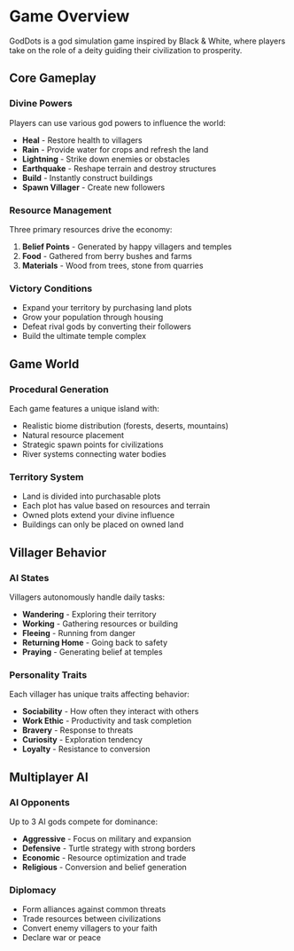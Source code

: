# Game Overview

GodDots is a god simulation game inspired by Black & White, where players take on the role of a deity guiding their civilization to prosperity.

## Core Gameplay

### Divine Powers
Players can use various god powers to influence the world:

- **Heal** - Restore health to villagers
- **Rain** - Provide water for crops and refresh the land
- **Lightning** - Strike down enemies or obstacles
- **Earthquake** - Reshape terrain and destroy structures
- **Build** - Instantly construct buildings
- **Spawn Villager** - Create new followers

### Resource Management
Three primary resources drive the economy:

1. **Belief Points** - Generated by happy villagers and temples
2. **Food** - Gathered from berry bushes and farms
3. **Materials** - Wood from trees, stone from quarries

### Victory Conditions
- Expand your territory by purchasing land plots
- Grow your population through housing
- Defeat rival gods by converting their followers
- Build the ultimate temple complex

## Game World

### Procedural Generation
Each game features a unique island with:
- Realistic biome distribution (forests, deserts, mountains)
- Natural resource placement
- Strategic spawn points for civilizations
- River systems connecting water bodies

### Territory System
- Land is divided into purchasable plots
- Each plot has value based on resources and terrain
- Owned plots extend your divine influence
- Buildings can only be placed on owned land

## Villager Behavior

### AI States
Villagers autonomously handle daily tasks:
- **Wandering** - Exploring their territory
- **Working** - Gathering resources or building
- **Fleeing** - Running from danger
- **Returning Home** - Going back to safety
- **Praying** - Generating belief at temples

### Personality Traits
Each villager has unique traits affecting behavior:
- **Sociability** - How often they interact with others
- **Work Ethic** - Productivity and task completion
- **Bravery** - Response to threats
- **Curiosity** - Exploration tendency
- **Loyalty** - Resistance to conversion

## Multiplayer AI

### AI Opponents
Up to 3 AI gods compete for dominance:
- **Aggressive** - Focus on military and expansion
- **Defensive** - Turtle strategy with strong borders  
- **Economic** - Resource optimization and trade
- **Religious** - Conversion and belief generation

### Diplomacy
- Form alliances against common threats
- Trade resources between civilizations
- Convert enemy villagers to your faith
- Declare war or peace